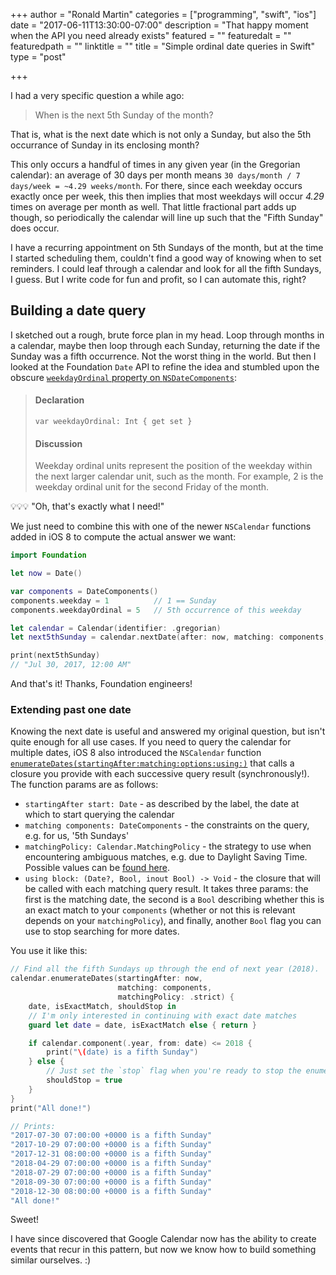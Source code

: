 +++
author = "Ronald Martin"
categories = ["programming", "swift", "ios"]
date = "2017-06-11T13:30:00-07:00"
description = "That happy moment when the API you need already exists"
featured = ""
featuredalt = ""
featuredpath = ""
linktitle = ""
title = "Simple ordinal date queries in Swift"
type = "post"

+++

I had a very specific question a while ago:

> When is the next 5th Sunday of the month?

That is, what is the next date which is not only a Sunday, but also the 5th occurrance of Sunday in its enclosing month? 

This only occurs a handful of times in any given year (in the Gregorian calendar): an average of 30 days per month means `30 days/month / 7 days/week = ~4.29 weeks/month`. For there, since each weekday occurs exactly once per week, this then implies that most weekdays will occur _4.29_ times on average per month as well. That little fractional part adds up though, so periodically the calendar will line up such that the "Fifth Sunday" does occur.

I have a recurring appointment on 5th Sundays of the month, but at the time I started scheduling them, couldn't find a good way of knowing when to set reminders. I could leaf through a calendar and look for all the fifth Sundays, I guess. But I write code for fun and profit, so I can automate this, right?

## Building a date query

I sketched out a rough, brute force plan in my head. Loop through months in a calendar, maybe then loop through each Sunday, returning the date if the Sunday was a fifth occurrence. Not the worst thing in the world. But then I looked at the Foundation `Date` API to refine the idea and stumbled upon the obscure [`weekdayOrdinal` property on `NSDateComponents`](https://developer.apple.com/documentation/foundation/nsdatecomponents/1409476-weekdayordinal):

> #### Declaration
> `var weekdayOrdinal: Int { get set }`
>
> #### Discussion
> Weekday ordinal units represent the position of the weekday within the next larger calendar unit, such as the month. For example, 2 is the weekday ordinal unit for the second Friday of the month.

💡💡💡 "Oh, that's exactly what I need!"

We just need to combine this with one of the newer `NSCalendar` functions added in iOS 8 to compute the actual answer we want:

```swift
import Foundation

let now = Date()

var components = DateComponents()
components.weekday = 1          // 1 == Sunday
components.weekdayOrdinal = 5   // 5th occurrence of this weekday

let calendar = Calendar(identifier: .gregorian)
let next5thSunday = calendar.nextDate(after: now, matching: components, matchingPolicy: .strict)

print(next5thSunday)
// "Jul 30, 2017, 12:00 AM"
```

And that's it! Thanks, Foundation engineers!

### Extending past one date

Knowing the next date is useful and answered my original question, but isn't quite enough for all use cases. If you need to query the calendar for multiple dates, iOS 8 also introduced the `NSCalendar` function [`enumerateDates(startingAfter:matching:options:using:)`](https://developer.apple.com/documentation/foundation/nscalendar/1413938-enumeratedates) that calls a closure you provide with each successive query result (synchronously!). The function params are as follows:

* `startingAfter start: Date` - as described by the label, the date at which to start querying the calendar
* `matching components: DateComponents` - the constraints on the query, e.g. for us, '5th Sundays'
* `matchingPolicy: Calendar.MatchingPolicy` - the strategy to use when encountering ambiguous matches, e.g. due to Daylight Saving Time. Possible values can be [found here](https://developer.apple.com/documentation/foundation/calendar.matchingpolicy).
* `using block: (Date?, Bool, inout Bool) -> Void` - the closure that will be called with each matching query result. It takes three params: the first is the matching date, the second is a `Bool` describing whether this is an exact match to your `components` (whether or not this is relevant depends on your `matchingPolicy`), and finally, another `Bool` flag you can use to stop searching for more dates.

You use it like this:

```swift
// Find all the fifth Sundays up through the end of next year (2018).
calendar.enumerateDates(startingAfter: now,
                        matching: components,
                        matchingPolicy: .strict) { 
    date, isExactMatch, shouldStop in
    // I'm only interested in continuing with exact date matches
    guard let date = date, isExactMatch else { return }

    if calendar.component(.year, from: date) <= 2018 {
        print("\(date) is a fifth Sunday")
    } else {
        // Just set the `stop` flag when you're ready to stop the enumeration.
        shouldStop = true
    }
}
print("All done!")

// Prints:
"2017-07-30 07:00:00 +0000 is a fifth Sunday"
"2017-10-29 07:00:00 +0000 is a fifth Sunday"
"2017-12-31 08:00:00 +0000 is a fifth Sunday"
"2018-04-29 07:00:00 +0000 is a fifth Sunday"
"2018-07-29 07:00:00 +0000 is a fifth Sunday"
"2018-09-30 07:00:00 +0000 is a fifth Sunday"
"2018-12-30 08:00:00 +0000 is a fifth Sunday"
"All done!"
```

Sweet!

I have since discovered that Google Calendar now has the ability to create events that recur in this pattern, but now we know how to build something similar ourselves. :)